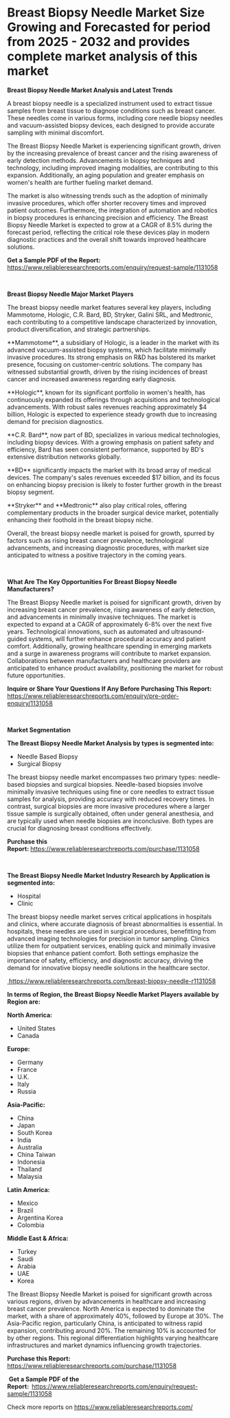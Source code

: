 <p><h1>Breast Biopsy Needle Market Size Growing and Forecasted for period from 2025 - 2032 and provides complete market analysis of this market</h1></p><p><strong>Breast Biopsy Needle Market Analysis and Latest Trends</strong></p>
<p><p>A breast biopsy needle is a specialized instrument used to extract tissue samples from breast tissue to diagnose conditions such as breast cancer. These needles come in various forms, including core needle biopsy needles and vacuum-assisted biopsy devices, each designed to provide accurate sampling with minimal discomfort. </p><p>The Breast Biopsy Needle Market is experiencing significant growth, driven by the increasing prevalence of breast cancer and the rising awareness of early detection methods. Advancements in biopsy techniques and technology, including improved imaging modalities, are contributing to this expansion. Additionally, an aging population and greater emphasis on women's health are further fueling market demand. </p><p>The market is also witnessing trends such as the adoption of minimally invasive procedures, which offer shorter recovery times and improved patient outcomes. Furthermore, the integration of automation and robotics in biopsy procedures is enhancing precision and efficiency. The Breast Biopsy Needle Market is expected to grow at a CAGR of 8.5% during the forecast period, reflecting the critical role these devices play in modern diagnostic practices and the overall shift towards improved healthcare solutions.</p></p>
<p><strong>Get a Sample PDF of the Report:&nbsp;</strong> <a href="https://www.reliableresearchreports.com/enquiry/request-sample/1131058?utm_campaign=2216&utm_medium=2&utm_source=Github&utm_content=ia&utm_term=04032025&utm_id=breast-biopsy-needle">https://www.reliableresearchreports.com/enquiry/request-sample/1131058</a></p>
<p>&nbsp;</p>
<p><strong>Breast Biopsy Needle Major Market Players</strong></p>
<p><p>The breast biopsy needle market features several key players, including Mammotome, Hologic, C.R. Bard, BD, Stryker, Galini SRL, and Medtronic, each contributing to a competitive landscape characterized by innovation, product diversification, and strategic partnerships.</p><p>**Mammotome**, a subsidiary of Hologic, is a leader in the market with its advanced vacuum-assisted biopsy systems, which facilitate minimally invasive procedures. Its strong emphasis on R&D has bolstered its market presence, focusing on customer-centric solutions. The company has witnessed substantial growth, driven by the rising incidences of breast cancer and increased awareness regarding early diagnosis.</p><p>**Hologic**, known for its significant portfolio in women's health, has continuously expanded its offerings through acquisitions and technological advancements. With robust sales revenues reaching approximately $4 billion, Hologic is expected to experience steady growth due to increasing demand for precision diagnostics.</p><p>**C.R. Bard**, now part of BD, specializes in various medical technologies, including biopsy devices. With a growing emphasis on patient safety and efficiency, Bard has seen consistent performance, supported by BD's extensive distribution networks globally.</p><p>**BD** significantly impacts the market with its broad array of medical devices. The company's sales revenues exceeded $17 billion, and its focus on enhancing biopsy precision is likely to foster further growth in the breast biopsy segment.</p><p>**Stryker** and **Medtronic** also play critical roles, offering complementary products in the broader surgical device market, potentially enhancing their foothold in the breast biopsy niche.</p><p>Overall, the breast biopsy needle market is poised for growth, spurred by factors such as rising breast cancer prevalence, technological advancements, and increasing diagnostic procedures, with market size anticipated to witness a positive trajectory in the coming years.</p></p>
<p>&nbsp;</p>
<p><strong>What Are The Key Opportunities For Breast Biopsy Needle Manufacturers?</strong></p>
<p><p>The Breast Biopsy Needle market is poised for significant growth, driven by increasing breast cancer prevalence, rising awareness of early detection, and advancements in minimally invasive techniques. The market is expected to expand at a CAGR of approximately 6-8% over the next five years. Technological innovations, such as automated and ultrasound-guided systems, will further enhance procedural accuracy and patient comfort. Additionally, growing healthcare spending in emerging markets and a surge in awareness programs will contribute to market expansion. Collaborations between manufacturers and healthcare providers are anticipated to enhance product availability, positioning the market for robust future opportunities.</p></p>
<p><strong>Inquire or Share Your Questions If Any Before Purchasing This Report:</strong> <a href="https://www.reliableresearchreports.com/enquiry/pre-order-enquiry/1131058?utm_campaign=2216&utm_medium=2&utm_source=Github&utm_content=ia&utm_term=04032025&utm_id=breast-biopsy-needle">https://www.reliableresearchreports.com/enquiry/pre-order-enquiry/1131058</a></p>
<p>&nbsp;</p>
<p><strong>Market Segmentation</strong></p>
<p><strong>The Breast Biopsy Needle Market Analysis by types is segmented into:</strong></p>
<p><ul><li>Needle Based Biopsy</li><li>Surgical Biopsy</li></ul></p>
<p><p>The breast biopsy needle market encompasses two primary types: needle-based biopsies and surgical biopsies. Needle-based biopsies involve minimally invasive techniques using fine or core needles to extract tissue samples for analysis, providing accuracy with reduced recovery times. In contrast, surgical biopsies are more invasive procedures where a larger tissue sample is surgically obtained, often under general anesthesia, and are typically used when needle biopsies are inconclusive. Both types are crucial for diagnosing breast conditions effectively.</p></p>
<p><strong>Purchase this Report:&nbsp;</strong><a href="https://www.reliableresearchreports.com/purchase/1131058?utm_campaign=2216&utm_medium=2&utm_source=Github&utm_content=ia&utm_term=04032025&utm_id=breast-biopsy-needle">https://www.reliableresearchreports.com/purchase/1131058</a></p>
<p>&nbsp;</p>
<p><strong>The Breast Biopsy Needle Market Industry Research by Application is segmented into:</strong></p>
<p><ul><li>Hospital</li><li>Clinic</li></ul></p>
<p><p>The breast biopsy needle market serves critical applications in hospitals and clinics, where accurate diagnosis of breast abnormalities is essential. In hospitals, these needles are used in surgical procedures, benefitting from advanced imaging technologies for precision in tumor sampling. Clinics utilize them for outpatient services, enabling quick and minimally invasive biopsies that enhance patient comfort. Both settings emphasize the importance of safety, efficiency, and diagnostic accuracy, driving the demand for innovative biopsy needle solutions in the healthcare sector.</p></p>
<p><a href="https://www.reliableresearchreports.com/breast-biopsy-needle-r1131058?utm_campaign=2216&utm_medium=2&utm_source=Github&utm_content=ia&utm_term=04032025&utm_id=breast-biopsy-needle">&nbsp;https://www.reliableresearchreports.com/breast-biopsy-needle-r1131058</a></p>
<p><strong>In terms of Region, the Breast Biopsy Needle Market Players available by Region are:</strong></p>
<p>
    <p> <strong> North America: </strong>
        <ul>
            <li>United States</li>
            <li>Canada</li>
        </ul>
        </p> 
    <p> <strong> Europe: </strong>
        <ul>
            <li>Germany</li>
            <li>France</li>
            <li>U.K.</li>
            <li>Italy</li>
            <li>Russia</li>
        </ul>
        </p> 
    <p> <strong> Asia-Pacific: </strong>
        <ul>
            <li>China</li>
            <li>Japan</li>
            <li>South Korea</li>
            <li>India</li>
            <li>Australia</li>
            <li>China Taiwan</li>
            <li>Indonesia</li>
            <li>Thailand</li>
            <li>Malaysia</li>
        </ul>
        </p> 
    <p> <strong> Latin America: </strong>
        <ul>
            <li>Mexico</li>
            <li>Brazil</li>
            <li>Argentina Korea</li>
            <li>Colombia</li>
        </ul>
        </p> 
    <p> <strong> Middle East & Africa: </strong>
        <ul>
            <li>Turkey</li>
            <li>Saudi</li>
            <li>Arabia</li>
            <li>UAE</li>
            <li>Korea</li>
        </ul>
    </p>
    </p>
<p><p>The Breast Biopsy Needle Market is poised for significant growth across various regions, driven by advancements in healthcare and increasing breast cancer prevalence. North America is expected to dominate the market, with a share of approximately 40%, followed by Europe at 30%. The Asia-Pacific region, particularly China, is anticipated to witness rapid expansion, contributing around 20%. The remaining 10% is accounted for by other regions. This regional differentiation highlights varying healthcare infrastructures and market dynamics influencing growth trajectories.</p></p>
<p><strong>Purchase this Report: </strong><a href="https://www.reliableresearchreports.com/purchase/1131058?utm_campaign=2216&utm_medium=2&utm_source=Github&utm_content=ia&utm_term=04032025&utm_id=breast-biopsy-needle">https://www.reliableresearchreports.com/purchase/1131058</a></p>
<p>&nbsp;<strong>Get a Sample PDF of the Report:&nbsp;&nbsp;</strong><a href="https://www.reliableresearchreports.com/enquiry/request-sample/1131058?utm_campaign=2216&utm_medium=2&utm_source=Github&utm_content=ia&utm_term=04032025&utm_id=breast-biopsy-needle">https://www.reliableresearchreports.com/enquiry/request-sample/1131058</a></p>
<p><strong></strong></p>
<p>Check more reports on <a href="https://www.reliableresearchreports.com/?utm_campaign=2216&utm_medium=2&utm_source=Github&utm_content=ia&utm_term=04032025&utm_id=breast-biopsy-needle">https://www.reliableresearchreports.com/</a></p>